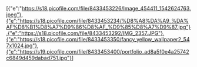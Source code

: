 [{"e":"https://s18.picofile.com/file/8433453226/Image_454411_1542624763.jpeg"},{"e":"https://s18.picofile.com/file/8433453234/%D8%A8%DA%A9_%DA%AF%D8%B1%D8%A7%D9%86%D8%AF_%D9%85%D8%A7%D9%87.jpg"},{"e":"https://s18.picofile.com/file/8433453292/IMG_2357.JPG"},{"e":"https://s18.picofile.com/file/8433453350/fancy_yellow_wallpaper2_547x1024.jpg"},{"e":"https://s19.picofile.com/file/8433453400/portfolio_ad8a5f0e4a25742c6849d459dabad751.jpg"}]
